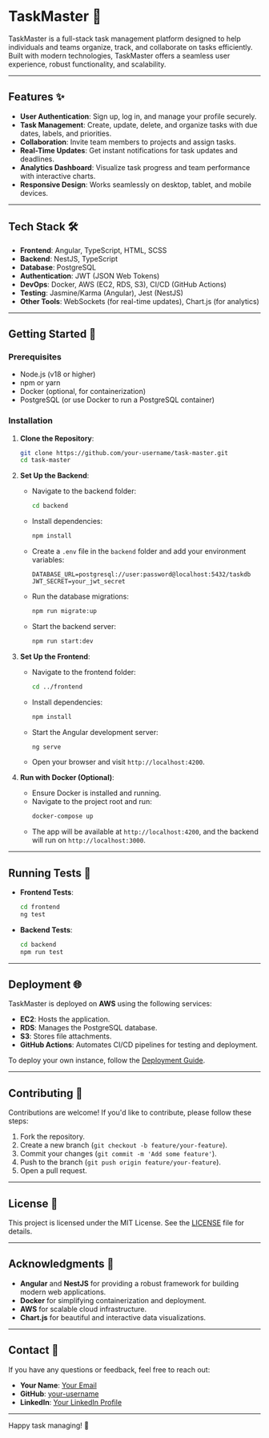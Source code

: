 # TaskMaster 🚀

TaskMaster is a full-stack task management platform designed to help individuals and teams organize, track, and collaborate on tasks efficiently. Built with modern technologies, TaskMaster offers a seamless user experience, robust functionality, and scalability.

<!-- ![TaskMaster Screenshot](./screenshot.png) Add a screenshot here -->

---

## Features ✨

- **User Authentication**: Sign up, log in, and manage your profile securely.
- **Task Management**: Create, update, delete, and organize tasks with due dates, labels, and priorities.
- **Collaboration**: Invite team members to projects and assign tasks.
- **Real-Time Updates**: Get instant notifications for task updates and deadlines.
- **Analytics Dashboard**: Visualize task progress and team performance with interactive charts.
- **Responsive Design**: Works seamlessly on desktop, tablet, and mobile devices.

---

## Tech Stack 🛠️

- **Frontend**: Angular, TypeScript, HTML, SCSS
- **Backend**: NestJS, TypeScript
- **Database**: PostgreSQL
- **Authentication**: JWT (JSON Web Tokens)
- **DevOps**: Docker, AWS (EC2, RDS, S3), CI/CD (GitHub Actions)
- **Testing**: Jasmine/Karma (Angular), Jest (NestJS)
- **Other Tools**: WebSockets (for real-time updates), Chart.js (for analytics)

---

## Getting Started 🚀

### Prerequisites

- Node.js (v18 or higher)
- npm or yarn
- Docker (optional, for containerization)
- PostgreSQL (or use Docker to run a PostgreSQL container)

### Installation

1. **Clone the Repository**:
   ```bash
   git clone https://github.com/your-username/task-master.git
   cd task-master
   ```

2. **Set Up the Backend**:
   - Navigate to the backend folder:
     ```bash
     cd backend
     ```
   - Install dependencies:
     ```bash
     npm install
     ```
   - Create a `.env` file in the `backend` folder and add your environment variables:
     ```env
     DATABASE_URL=postgresql://user:password@localhost:5432/taskdb
     JWT_SECRET=your_jwt_secret
     ```
   - Run the database migrations:
     ```bash
     npm run migrate:up
     ```
   - Start the backend server:
     ```bash
     npm run start:dev
     ```

3. **Set Up the Frontend**:
   - Navigate to the frontend folder:
     ```bash
     cd ../frontend
     ```
   - Install dependencies:
     ```bash
     npm install
     ```
   - Start the Angular development server:
     ```bash
     ng serve
     ```
   - Open your browser and visit `http://localhost:4200`.

4. **Run with Docker (Optional)**:
   - Ensure Docker is installed and running.
   - Navigate to the project root and run:
     ```bash
     docker-compose up
     ```
   - The app will be available at `http://localhost:4200`, and the backend will run on `http://localhost:3000`.

---

## Running Tests 🧪

- **Frontend Tests**:
  ```bash
  cd frontend
  ng test
  ```

- **Backend Tests**:
  ```bash
  cd backend
  npm run test
  ```

---

## Deployment 🌐

TaskMaster is deployed on **AWS** using the following services:
- **EC2**: Hosts the application.
- **RDS**: Manages the PostgreSQL database.
- **S3**: Stores file attachments.
- **GitHub Actions**: Automates CI/CD pipelines for testing and deployment.

To deploy your own instance, follow the [Deployment Guide](./DEPLOYMENT.md).

---

## Contributing 🤝

Contributions are welcome! If you'd like to contribute, please follow these steps:
1. Fork the repository.
2. Create a new branch (`git checkout -b feature/your-feature`).
3. Commit your changes (`git commit -m 'Add some feature'`).
4. Push to the branch (`git push origin feature/your-feature`).
5. Open a pull request.

---

## License 📄

This project is licensed under the MIT License. See the [LICENSE](./LICENSE) file for details.

---

## Acknowledgments 🙏

- **Angular** and **NestJS** for providing a robust framework for building modern web applications.
- **Docker** for simplifying containerization and deployment.
- **AWS** for scalable cloud infrastructure.
- **Chart.js** for beautiful and interactive data visualizations.

---

## Contact 📧

If you have any questions or feedback, feel free to reach out:

- **Your Name**: [Your Email](mailto:your-email@example.com)
- **GitHub**: [your-username](https://github.com/your-username)
- **LinkedIn**: [Your LinkedIn Profile](https://linkedin.com/in/your-profile)

---

Happy task managing! 🎉
```